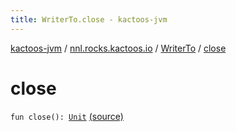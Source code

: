 ```yaml
---
title: WriterTo.close - kactoos-jvm
---
```


[kactoos-jvm](../../index.html) / [nnl.rocks.kactoos.io](../index.html) / [WriterTo](index.html) / [close](./close.html)

# close

`fun close(): `[`Unit`](https://kotlinlang.org/api/latest/jvm/stdlib/kotlin/-unit/index.html) [(source)](https://github.com/neonailol/kactoos/blob/master/kactoos-jvm/src/main/kotlin/nnl/rocks/kactoos/io/WriterTo.kt#L94)